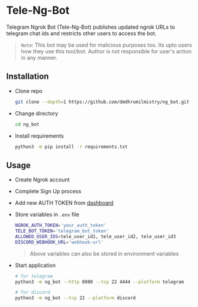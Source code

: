 # Tele-Ng-Bot

Telegram Ngrok Bot (Tele-Ng-Bot) publishes updated ngrok URLs to telegram chat ids and restricts other users to access the bot.

> `Note`: This bot may be used for malicious purposes too. Its upto users how they use this tool/bot. Author is not responsible for user's action in any manner.

## Installation

- Clone repo

  ```bash
  git clone --depth=1 https://github.com/dmdhrumilmistry/ng_bot.git
  ```

- Change directory

  ```bash
  cd ng_bot
  ```

- Install requirements

  ```bash
  python3 -m pip install -r requirements.txt
  ```

## Usage

- Create Ngrok account

- Complete Sign Up process

- Add new AUTH TOKEN from [dashboard](https://dashboard.ngrok.com/get-started/your-authtoken)

- Store variables in `.env` file

  ```bash
  NGROK_AUTH_TOKEN='your_auth_token'
  TELE_BOT_TOKEN='telegram_bot_token'
  ALLOWED_USER_IDS=tele_user_id1, tele_user_id2, tele_user_id3
  DISCORD_WEBHOOK_URL='webhook-url' 
  ```

  > Above variables can also be stored in environment variables

- Start application

  ```bash
  # for telegram
  python3 -m ng_bot --http 8080 --tcp 22 4444 --platform telegram

  # for discord
  python3 -m ng_bot --tcp 22 --platform discord
  ```
